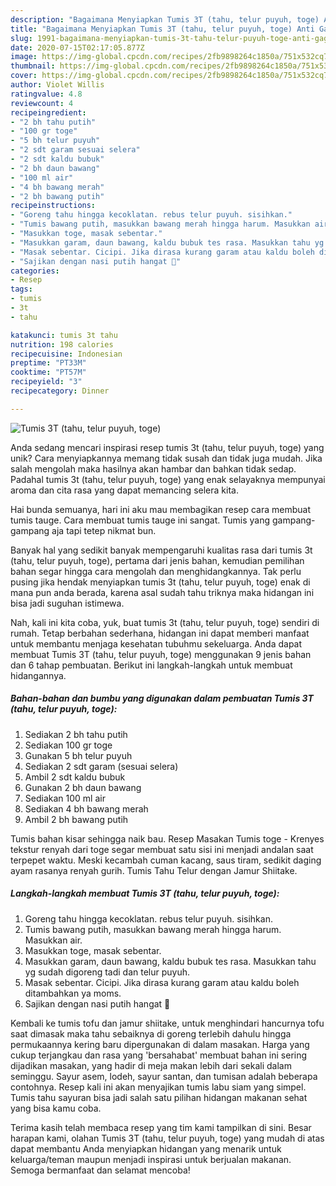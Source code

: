 ```yaml
---
description: "Bagaimana Menyiapkan Tumis 3T (tahu, telur puyuh, toge) Anti Gagal"
title: "Bagaimana Menyiapkan Tumis 3T (tahu, telur puyuh, toge) Anti Gagal"
slug: 1991-bagaimana-menyiapkan-tumis-3t-tahu-telur-puyuh-toge-anti-gagal
date: 2020-07-15T02:17:05.877Z
image: https://img-global.cpcdn.com/recipes/2fb9898264c1850a/751x532cq70/tumis-3t-tahu-telur-puyuh-toge-foto-resep-utama.jpg
thumbnail: https://img-global.cpcdn.com/recipes/2fb9898264c1850a/751x532cq70/tumis-3t-tahu-telur-puyuh-toge-foto-resep-utama.jpg
cover: https://img-global.cpcdn.com/recipes/2fb9898264c1850a/751x532cq70/tumis-3t-tahu-telur-puyuh-toge-foto-resep-utama.jpg
author: Violet Willis
ratingvalue: 4.8
reviewcount: 4
recipeingredient:
- "2 bh tahu putih"
- "100 gr toge"
- "5 bh telur puyuh"
- "2 sdt garam sesuai selera"
- "2 sdt kaldu bubuk"
- "2 bh daun bawang"
- "100 ml air"
- "4 bh bawang merah"
- "2 bh bawang putih"
recipeinstructions:
- "Goreng tahu hingga kecoklatan. rebus telur puyuh. sisihkan."
- "Tumis bawang putih, masukkan bawang merah hingga harum. Masukkan air."
- "Masukkan toge, masak sebentar."
- "Masukkan garam, daun bawang, kaldu bubuk tes rasa. Masukkan tahu yg sudah digoreng tadi dan telur puyuh."
- "Masak sebentar. Cicipi. Jika dirasa kurang garam atau kaldu boleh ditambahkan ya moms."
- "Sajikan dengan nasi putih hangat 💙"
categories:
- Resep
tags:
- tumis
- 3t
- tahu

katakunci: tumis 3t tahu 
nutrition: 198 calories
recipecuisine: Indonesian
preptime: "PT33M"
cooktime: "PT57M"
recipeyield: "3"
recipecategory: Dinner

---
```



![Tumis 3T (tahu, telur puyuh, toge)](https://img-global.cpcdn.com/recipes/2fb9898264c1850a/751x532cq70/tumis-3t-tahu-telur-puyuh-toge-foto-resep-utama.jpg)

Anda sedang mencari inspirasi resep tumis 3t (tahu, telur puyuh, toge) yang unik? Cara menyiapkannya memang tidak susah dan tidak juga mudah. Jika salah mengolah maka hasilnya akan hambar dan bahkan tidak sedap. Padahal tumis 3t (tahu, telur puyuh, toge) yang enak selayaknya mempunyai aroma dan cita rasa yang dapat memancing selera kita.

Hai bunda semuanya, hari ini aku mau membagikan resep cara membuat tumis tauge. Cara membuat tumis tauge ini sangat. Tumis yang gampang-gampang aja tapi tetep nikmat bun.

Banyak hal yang sedikit banyak mempengaruhi kualitas rasa dari tumis 3t (tahu, telur puyuh, toge), pertama dari jenis bahan, kemudian pemilihan bahan segar hingga cara mengolah dan menghidangkannya. Tak perlu pusing jika hendak menyiapkan tumis 3t (tahu, telur puyuh, toge) enak di mana pun anda berada, karena asal sudah tahu triknya maka hidangan ini bisa jadi suguhan istimewa.


Nah, kali ini kita coba, yuk, buat tumis 3t (tahu, telur puyuh, toge) sendiri di rumah. Tetap berbahan sederhana, hidangan ini dapat memberi manfaat untuk membantu menjaga kesehatan tubuhmu sekeluarga. Anda dapat membuat Tumis 3T (tahu, telur puyuh, toge) menggunakan 9 jenis bahan dan 6 tahap pembuatan. Berikut ini langkah-langkah untuk membuat hidangannya.

<!--inarticleads1-->

##### Bahan-bahan dan bumbu yang digunakan dalam pembuatan Tumis 3T (tahu, telur puyuh, toge):

1. Sediakan 2 bh tahu putih
1. Sediakan 100 gr toge
1. Gunakan 5 bh telur puyuh
1. Sediakan 2 sdt garam (sesuai selera)
1. Ambil 2 sdt kaldu bubuk
1. Gunakan 2 bh daun bawang
1. Sediakan 100 ml air
1. Sediakan 4 bh bawang merah
1. Ambil 2 bh bawang putih


Tumis bahan kisar sehingga naik bau. Resep Masakan Tumis toge - Krenyes tekstur renyah dari toge segar membuat satu sisi ini menjadi andalan saat terpepet waktu. Meski kecambah cuman kacang, saus tiram, sedikit daging ayam rasanya renyah gurih. Tumis Tahu Telur dengan Jamur Shiitake. 

<!--inarticleads2-->

##### Langkah-langkah membuat Tumis 3T (tahu, telur puyuh, toge):

1. Goreng tahu hingga kecoklatan. rebus telur puyuh. sisihkan.
1. Tumis bawang putih, masukkan bawang merah hingga harum. Masukkan air.
1. Masukkan toge, masak sebentar.
1. Masukkan garam, daun bawang, kaldu bubuk tes rasa. Masukkan tahu yg sudah digoreng tadi dan telur puyuh.
1. Masak sebentar. Cicipi. Jika dirasa kurang garam atau kaldu boleh ditambahkan ya moms.
1. Sajikan dengan nasi putih hangat 💙


Kembali ke tumis tofu dan jamur shiitake, untuk menghindari hancurnya tofu saat dimasak maka tahu sebaiknya di goreng terlebih dahulu hingga permukaannya kering baru dipergunakan di dalam masakan. Harga yang cukup terjangkau dan rasa yang &#39;bersahabat&#39; membuat bahan ini sering dijadikan masakan, yang hadir di meja makan lebih dari sekali dalam seminggu. Sayur asem, lodeh, sayur santan, dan tumisan adalah beberapa contohnya. Resep kali ini akan menyajikan tumis labu siam yang simpel. Tumis tahu sayuran bisa jadi salah satu pilihan hidangan makanan sehat yang bisa kamu coba. 

Terima kasih telah membaca resep yang tim kami tampilkan di sini. Besar harapan kami, olahan Tumis 3T (tahu, telur puyuh, toge) yang mudah di atas dapat membantu Anda menyiapkan hidangan yang menarik untuk keluarga/teman maupun menjadi inspirasi untuk berjualan makanan. Semoga bermanfaat dan selamat mencoba!

